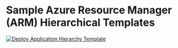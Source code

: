 # Sample Azure Resource Manager (ARM) Hierarchical Templates

[![Deploy Application Hierarchy Template](http://azuredeploy.net/deploybutton.png)](https://portal.azure.com/#create/Microsoft.Template/uri/)
